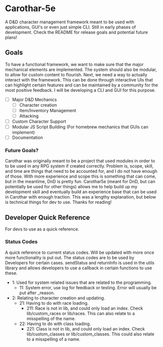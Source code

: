 # Carothar-5e
A D&amp;D character management framework meant to be used with applications, GUI's or even just simple CLI. Still in early phases of development. Check the README for release goals and potential future plans!

## Goals
To have a functional framework, we want to make sure that the major mechanical elements are implemented. The system should also be modular, to allow for custom content to flourish. Next, we need a way to actually interact with the framework. This can be done through interactive UIs that can highlight certain features and can be maintained by a community for the most positive feedback. I will be developing a CLI and GUI for this purpose.

- [ ] Major D&D Mechanics
    - [ ] Character creation
    - [ ] Item/Inventory Management
    - [ ] Attacking
- [ ] Custom Character Support
- [ ] Modular JS Script Building (For homebrew mechanics that GUIs can implement)
- [ ] Documentation

### Future Goals?
Carothar was originally meant to be a project that used modules in order to to be used in any RPG system if created correctly. Problem is, scope, skill, and time are things that need to be accounted for, and I do not have enough of those. With more experience and scope this is something that can come, but in the meantime, DnD is pretty fun. Carothar5e (meant for DnD, but can potentially be used for other things) allows me to help build up my development skill and eventually build an experience base that can be used in Carothar with enough traction. This was a lengthy explanation, but below is technical things for dev to use. Thanks for reading!

## Developer Quick Reference
For devs to use as a quick reference.
### Status Codes
A quick reference to current status codes. Will be updated with more once more functionality is put out. The status codes are to be used by Developers for certain cases.
sendStatus and returnInfo is used in the utils library and allows developers to use a callback in certain functions to use these.
- 1: Used for system related issues that are related to the programming.
    - 11: System error, use log for feedback or testing. Error will usually be put after _reason.
- 2: Relating to character creation and updating.
    - 21: Having to do with race loading.
        - 211: Race is not in lib, and could only load an index. Check lib/custom_races or lib/races. This can also relate to a misspelling of the name.
    - 22: Having to do with class loading.
        - 221: Class is not in lib, and could only load an index. Check lib/custom_classes or lib/custom_classes. This could also relate to a misspelling of a name.
